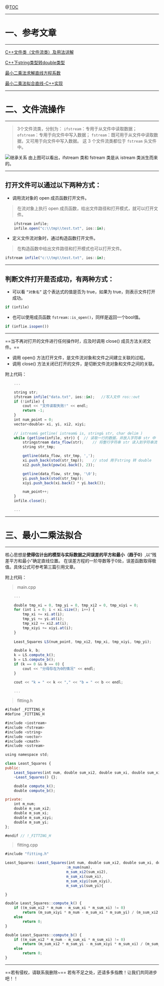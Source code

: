 ﻿@[TOC](文件流操作以及最小二乘法线性拟合)

---
# 一、参考文章
---
[C++文件类（文件流类）及用法详解](http://c.biancheng.net/cplus/60/)

[C++下string类型转double类型](https://blog.csdn.net/bcbhwbcbhw/article/details/107552800)

[最小二乘法求解直线方程系数](https://blog.csdn.net/wokaowokaowokao12345/article/details/72850143)

[最小二乘法拟合直线-C++实现](https://blog.csdn.net/pl20140910/article/details/51926886)

---
# 二、文件流操作
---
> 3个文件流类，分别为：
> `ifstream`：专用于从文件中读取数据；
> `ofstream`：专用于向文件中写入数据；
> `fstream`：既可用于从文件中读取数据，又可用于向文件中写入数据。
> 这 3 个文件流类都位于 `fstream` 头文件中。

![继承关系](https://i-blog.csdnimg.cn/blog_migrate/26df507b15fecab3e9a46ea10dddd337.png#pic_center)
由上图可以看出，ifstream 类和 fstream 类是从 istream 类派生而来的。

---
## 打开文件可以通过以下两种方式：
- 调用流对象的 open 成员函数打开文件。
>在流对象上执行 open 成员函数，给出文件路径和打开模式，就可以打开文件。
```javascript
	ifstream infile;
    infile.open("c:\\tmp\\test.txt", ios::in);
 ```
    
- 定义文件流对象时，通过构造函数打开文件。
> 在构造函数中给出文件路径和打开模式也可以打开文件。
```javascript
ifstream infile("c:\\tmp\\test.txt", ios::in);
```
---

## 判断文件打开是否成功，有两种方式：
- 可以看 `“对象名”` 这个表达式的值是否为 true，如果为 true，则表示文件打开成功。
```javascript
if (infile)
```
- 也可以使用成员函数 `fstream::is_open()`，同样是返回一个bool值。
```javascript
if (inflie.isopen())
```
---
==当不再对打开的文件进行任何操作时，应及时调用 close() 成员方法关闭文件。==

- 调用 open() 方法打开文件，是文件流对象和文件之间建立关联的过程。
- 调用 close() 方法关闭已打开的文件，是切断文件流对象和文件之间的关联。

附上代码：
```javascript
	...

	string str;
	ifstream infile("data.txt", ios::in);	//写入文件 ros::out
	if (!infile) {
		cout << "文件读取失败!" << endl;
		return -1;
	}
	int num_point = 0;
	vector<double> xi, yi, xi2, xiyi;
	
	// istream& getline( istream& is, string& str, char delim )
	while (getline(infile, str)) {	// 读取一行的数据，并放入字符串 str 中	
		stringstream data_flow(str);	// 将整行字符串 str 读入到字符串流 data_flow 中
		string str_tmp;

		getline(data_flow, str_tmp, ',');
		xi.push_back(stod(str_tmp));	// stod 用于string 转 double
		xi2.push_back(pow(xi.back(), 2));

		getline(data_flow, str_tmp, '\0');
		yi.push_back(stod(str_tmp));
		xiyi.push_back(xi.back() * yi.back());

		num_point++;
	}
	infile.close();

	...
```
---
# 三、最小二乘法拟合
---

核心思想是**使得估计出的模型与实际数据之间误差的平方和最小（趋于0）**,以“残差平方和最小”确定直线位置。
在误差方程的一阶导数等于0处，误差函数取得极值。具体公式可参考第三篇引用文章。

附上代码：
>main.cpp
```javascript
	...
	
	double tmp_xi = 0, tmp_yi = 0, tmp_xi2 = 0, tmp_xiyi = 0;
	for (int i = 0; i < xi.size(); i++) {
		tmp_xi += xi.at(i);
		tmp_yi += yi.at(i);
		tmp_xi2 += xi2.at(i);
		tmp_xiyi += xiyi.at(i);
	}
	
	Least_Squares LS(num_point, tmp_xi2, tmp_xi, tmp_xiyi, tmp_yi);

	double k, b;
	k = LS.compute_k();
	b = LS.compute_b();
	if (k == 0 && b == 0) {
		cout << "分母存在为0的情况" << endl;
	}

	cout << "k = " << k << "," << "b = " << b << endl;
	
	...
```

>fitting.h
```javascript
#ifndef _FITTING_H
#define _FITTING_H

#include <iostream>
#include <fstream>
#include <string>
#include <vector>
#include <cmath>
#include <sstream>

using namespace std;

class Least_Squares {
public:
	Least_Squares(int num, double sum_xi2, double sum_xi, double sum_xiyi, double sum_yi);
	~Least_Squares() {};

	double compute_k();
	double compute_b();

private:
	int m_num;
	double m_sum_xi2;
	double m_sum_xi;
	double m_sum_xiyi;
	double m_sum_yi;
};

#endif // !_FITTING_H
```

>fitting.cpp
```javascript
#include "fitting.h"

Least_Squares::Least_Squares(int num, double sum_xi2, double sum_xi, double sum_xiyi, double sum_yi)
							:m_num(num), 
							m_sum_xi2(sum_xi2), 
							m_sum_xi(sum_xi),
							m_sum_xiyi(sum_xiyi), 
							m_sum_yi(sum_yi){

}

double Least_Squares::compute_k() {
	if ((m_sum_xi2 * m_num - m_sum_xi * m_sum_xi) != 0)
		return (m_sum_xiyi * m_num - m_sum_xi * m_sum_yi) / (m_sum_xi2 * m_num - m_sum_xi * m_sum_xi);
	else
		return 0;
}

double Least_Squares::compute_b() {
	if ((m_sum_xi2 * m_num - m_sum_xi * m_sum_xi) != 0)
		return (m_sum_xi2 * m_sum_yi - m_sum_xiyi * m_sum_xi) / (m_sum_xi2 * m_num - m_sum_xi * m_sum_xi);
	else
		return 0;
}
```
---
==若有侵权，请联系我删除~==
若有不足之处，还请多多指教！让我们共同进步吧！！

